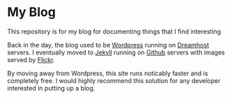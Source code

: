 # My Blog

This repository is for my blog for documenting things that I find interesting

Back in the day, the blog used to be [Wordpress](http://wordpress.com/) running on [Dreamhost](http://dreamhost.com/) servers. I eventually moved to [Jekyll](https://github.com/mojombo/jekyll) running on [Github](http://github.com/) servers with images served by [Flickr](http://flickr.com/).

By moving away from Wordpress, this site runs noticably faster and is completely free. I would highly recommend this solution for any developer interested in putting up a blog.
